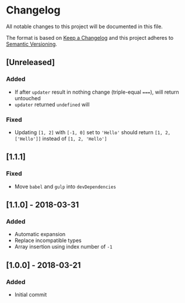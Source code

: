 # Changelog
All notable changes to this project will be documented in this file.

The format is based on [Keep a Changelog](http://keepachangelog.com/en/1.0.0/)
and this project adheres to [Semantic Versioning](http://semver.org/spec/v2.0.0.html).

## [Unreleased]
### Added
- If after `updater` result in nothing change (triple-equal `===`), will return untouched
- `updater` returned `undefined` will

### Fixed
- Updating `[1, 2]` with `[-1, 0]` set to `'Hello'` should return `[1, 2, ['Hello']]` instead of `[1, 2, 'Hello']`

## [1.1.1]
### Fixed
- Move `babel` and `gulp` into `devDependencies`

## [1.1.0] - 2018-03-31
### Added
- Automatic expansion
- Replace incompatible types
- Array insertion using index number of `-1`

## [1.0.0] - 2018-03-21
### Added
- Initial commit
